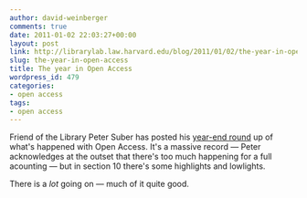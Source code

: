```yaml
---
author: david-weinberger
comments: true
date: 2011-01-02 22:03:27+00:00
layout: post
link: http://librarylab.law.harvard.edu/blog/2011/01/02/the-year-in-open-access/
slug: the-year-in-open-access
title: The year in Open Access
wordpress_id: 479
categories:
- open access
tags:
- open access
---
```


Friend of the Library Peter Suber has posted his [year-end round](http://www.earlham.edu/~peters/fos/newsletter/01-02-11.htm#2010) up of what's happened with Open Access. It's a massive record — Peter acknowledges at the outset that there's too much happening for a full acounting — but in section 10 there's some highlights and lowlights.



There is a _lot_ going on — much of it quite good.
